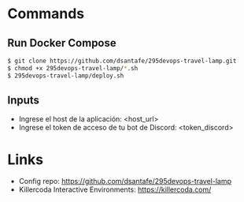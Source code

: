 # Commands
## Run Docker Compose
```bash
$ git clone https://github.com/dsantafe/295devops-travel-lamp.git
$ chmod +x 295devops-travel-lamp/*.sh
$ 295devops-travel-lamp/deploy.sh 
```

## Inputs
- Ingrese el host de la aplicación: <host_url>
- Ingrese el token de acceso de tu bot de Discord: <token_discord>

# Links
- Config repo: https://github.com/dsantafe/295devops-travel-lamp
- Killercoda Interactive Environments: https://killercoda.com/